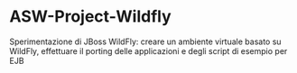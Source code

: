 # ASW-Project-Wildfly
Sperimentazione di JBoss WildFly: creare un ambiente virtuale basato su WildFly, effettuare il porting delle applicazioni e degli script di esempio per EJB
